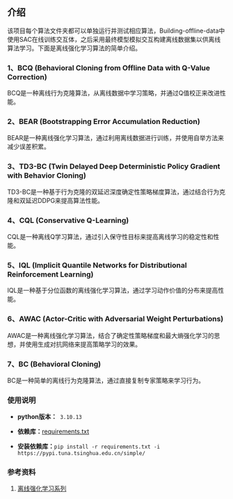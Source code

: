 ## 介绍
该项目每个算法文件夹都可以单独运行并测试相应算法，Building-offline-data中使用SAC在线训练交互体，之后采用最终模型模拟交互构建离线数据集以供离线算法学习。下面是离线强化学习算法的简单介绍。

### 1、BCQ (Behavioral Cloning from Offline Data with Q-Value Correction)
BCQ是一种离线行为克隆算法，从离线数据中学习策略，并通过Q值校正来改进性能。

### 2、BEAR (Bootstrapping Error Accumulation Reduction)
BEAR是一种离线强化学习算法，通过利用离线数据进行训练，并使用自举方法来减少误差积累。

### 3、TD3-BC (Twin Delayed Deep Deterministic Policy Gradient with Behavior Cloning)
TD3-BC是一种基于行为克隆的双延迟深度确定性策略梯度算法，通过结合行为克隆和双延迟DDPG来提高算法性能。

### 4、CQL (Conservative Q-Learning)
CQL是一种离线Q学习算法，通过引入保守性目标来提高离线学习的稳定性和性能。

### 5、IQL (Implicit Quantile Networks for Distributional Reinforcement Learning)
IQL是一种基于分位函数的离线强化学习算法，通过学习动作价值的分布来提高性能。

### 6、AWAC (Actor-Critic with Adversarial Weight Perturbations)
AWAC是一种离线强化学习算法，结合了确定性策略梯度和最大熵强化学习的思想，并使用生成对抗网络来提高策略学习的效果。

### 7、BC (Behavioral Cloning)
BC是一种简单的离线行为克隆算法，通过直接复制专家策略来学习行为。

### 使用说明

- **python版本：**` 3.10.13`

- **依赖库：**[requirements.txt](./requirements.txt)

- **安装依赖库：**`pip install -r requirements.txt -i https://pypi.tuna.tsinghua.edu.cn/simple/`

### 参考资料

1.  [离线强化学习系列](https://www.zhihu.com/column/c_1487193754071617536)